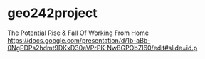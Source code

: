 # geo242project
The Potential Rise & Fall Of Working From Home
https://docs.google.com/presentation/d/1b-aBb-0NgPDPs2hdmt9DKxD30eVPrPK-Nw8GPObZI60/edit#slide=id.p
